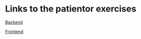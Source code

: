 # Links to the patientor exercises

[Backend](https://github.com/lacolegiala/full-stack-patientor-backend)

[Frontend](https://github.com/lacolegiala/patientor)